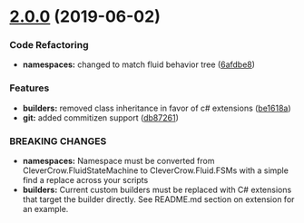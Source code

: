 # [2.0.0](https://github.com/ashblue/fluid-state-machine/compare/v1.0.0...v2.0.0) (2019-06-02)


### Code Refactoring

* **namespaces:** changed to match fluid behavior tree ([6afdbe8](https://github.com/ashblue/fluid-state-machine/commit/6afdbe8))


### Features

* **builders:** removed class inheritance in favor of c# extensions ([be1618a](https://github.com/ashblue/fluid-state-machine/commit/be1618a))
* **git:** added commitizen support ([db87261](https://github.com/ashblue/fluid-state-machine/commit/db87261))


### BREAKING CHANGES

* **namespaces:** Namespace must be converted from CleverCrow.FluidStateMachine to
CleverCrow.Fluid.FSMs with a simple find a replace across your scripts
* **builders:** Current custom builders must be replaced with C# extensions that target the builder
directly. See README.md section on extension for an example.
